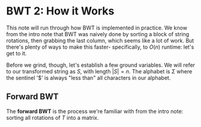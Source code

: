 # BWT 2: How it Works

This note will run through how BWT is implemented in practice. We know from the intro note that BWT was naively done by sorting a block of string rotations, then grabbing the last column, which seems like a lot of work. But there's plenty of ways to make this faster- specifically, to $O(n)$ runtime: let's get to it. 

Before we grind, though, let's establish a few ground variables. We will refer to our transformed string as $S$, with length $|S| = n$. The alphabet is $\Sigma$ where the sentinel '\$' is always "less than" all characters in our alphabet. 

## Forward BWT

The **forward BWT** is the process we're familiar with from the intro note: sorting all rotations of $T$ into a matrix.